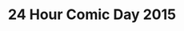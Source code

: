 ---
layout: story
title: 24 Hour Comic Day 2015
image: /assets/24hcd15/24hcdp3.png
pageNumber: 3
numPages: 24
---